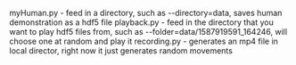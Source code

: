 myHuman.py - feed in a directory, such as --directory=data, saves human demonstration as a hdf5 file
playback.py - feed in the directory that you want to play hdf5 files from, such as --folder=data/1587919591_164246, will choose one at random and play it
recording.py - generates an mp4 file in local director, right now it just generates random movements